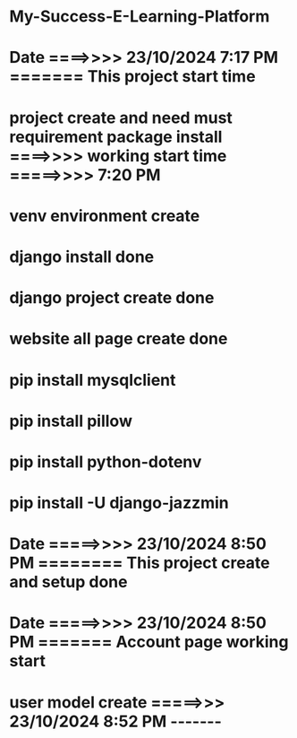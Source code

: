 
# My-Success-E-Learning-Platform

# Date ====>>>> 23/10/2024 7:17 PM ======= This project start time

# project create and need must requirement package install ====>>>> working start time =====>>>> 7:20 PM

# venv environment create
# django install done
# django project create done
# website all page create done
# pip install mysqlclient
# pip install pillow
# pip install python-dotenv
# pip install -U django-jazzmin

# Date =====>>>> 23/10/2024 8:50 PM ======== This project create and setup done


# Date =====>>>> 23/10/2024 8:50 PM ======= Account page working start

# user model create =====>>> 23/10/2024 8:52 PM -------


